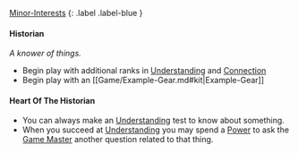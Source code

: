 [Minor-Interests](Game/Worlds/Embarking/Minor-Interests)
{: .label .label-blue }

#### Historian
*A knower of things.*
* Begin play with additional ranks in [Understanding](Game/Core/Intelligence#Understanding) and [Connection](Game/Core/Communication#Connection)
* Begin play with an [[Game/Example-Gear.md#kit|Example-Gear]]

#### Heart Of The Historian
* You can always make an [Understanding](Game/Core/Intelligence#Understanding) test to know about something.
* When you succeed at [Understanding](Game/Core/Intelligence#Understanding) you may spend a [Power](Game/Core/Blocks/Power) to ask the [Game Master](Game/Core/Terminology#Game%20Master) another question related to that thing.